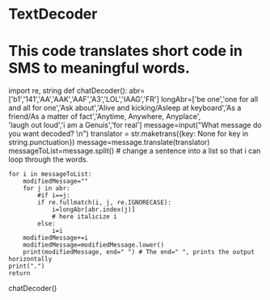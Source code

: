 # TextDecoder
# This code translates short code in SMS to meaningful words.
import re, string
def chatDecoder():
    abr=['b1','141','AA','AAK','AAF','A3','LOL','IAAG','FR']
    longAbr=['be one','one for all and all for one','Ask about','Alive and kicking/Asleep at keyboard','As a friend/As a matter of fact','Anytime, Anywhere, Anyplace',\
            'laugh out loud','i am a Genuis','for real']
    message=input("What message do you want decoded? \n")
    translator = str.maketrans({key: None for key in string.punctuation})
    message=message.translate(translator)
    messageToList=message.split() # change a sentence into a list so that i can loop through the words.
    
    for i in messageToList:
        modifiedMessage=""
        for j in abr:
            #if i==j:
            if re.fullmatch(i, j, re.IGNORECASE):
                i=longAbr[abr.index(j)]  
                # here italicize i
            else:
                i=i
        modifiedMessage+=i 
        modifiedMessage=modifiedMessage.lower()
        print(modifiedMessage, end=" ") # The end=" ", prints the output horizontally
    print(".")
    return

chatDecoder()


